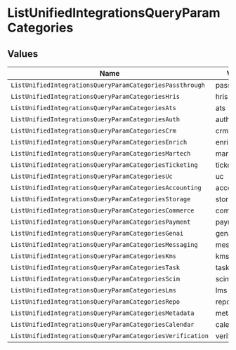 # ListUnifiedIntegrationsQueryParamCategories


## Values

| Name                                                      | Value                                                     |
| --------------------------------------------------------- | --------------------------------------------------------- |
| `ListUnifiedIntegrationsQueryParamCategoriesPassthrough`  | passthrough                                               |
| `ListUnifiedIntegrationsQueryParamCategoriesHris`         | hris                                                      |
| `ListUnifiedIntegrationsQueryParamCategoriesAts`          | ats                                                       |
| `ListUnifiedIntegrationsQueryParamCategoriesAuth`         | auth                                                      |
| `ListUnifiedIntegrationsQueryParamCategoriesCrm`          | crm                                                       |
| `ListUnifiedIntegrationsQueryParamCategoriesEnrich`       | enrich                                                    |
| `ListUnifiedIntegrationsQueryParamCategoriesMartech`      | martech                                                   |
| `ListUnifiedIntegrationsQueryParamCategoriesTicketing`    | ticketing                                                 |
| `ListUnifiedIntegrationsQueryParamCategoriesUc`           | uc                                                        |
| `ListUnifiedIntegrationsQueryParamCategoriesAccounting`   | accounting                                                |
| `ListUnifiedIntegrationsQueryParamCategoriesStorage`      | storage                                                   |
| `ListUnifiedIntegrationsQueryParamCategoriesCommerce`     | commerce                                                  |
| `ListUnifiedIntegrationsQueryParamCategoriesPayment`      | payment                                                   |
| `ListUnifiedIntegrationsQueryParamCategoriesGenai`        | genai                                                     |
| `ListUnifiedIntegrationsQueryParamCategoriesMessaging`    | messaging                                                 |
| `ListUnifiedIntegrationsQueryParamCategoriesKms`          | kms                                                       |
| `ListUnifiedIntegrationsQueryParamCategoriesTask`         | task                                                      |
| `ListUnifiedIntegrationsQueryParamCategoriesScim`         | scim                                                      |
| `ListUnifiedIntegrationsQueryParamCategoriesLms`          | lms                                                       |
| `ListUnifiedIntegrationsQueryParamCategoriesRepo`         | repo                                                      |
| `ListUnifiedIntegrationsQueryParamCategoriesMetadata`     | metadata                                                  |
| `ListUnifiedIntegrationsQueryParamCategoriesCalendar`     | calendar                                                  |
| `ListUnifiedIntegrationsQueryParamCategoriesVerification` | verification                                              |